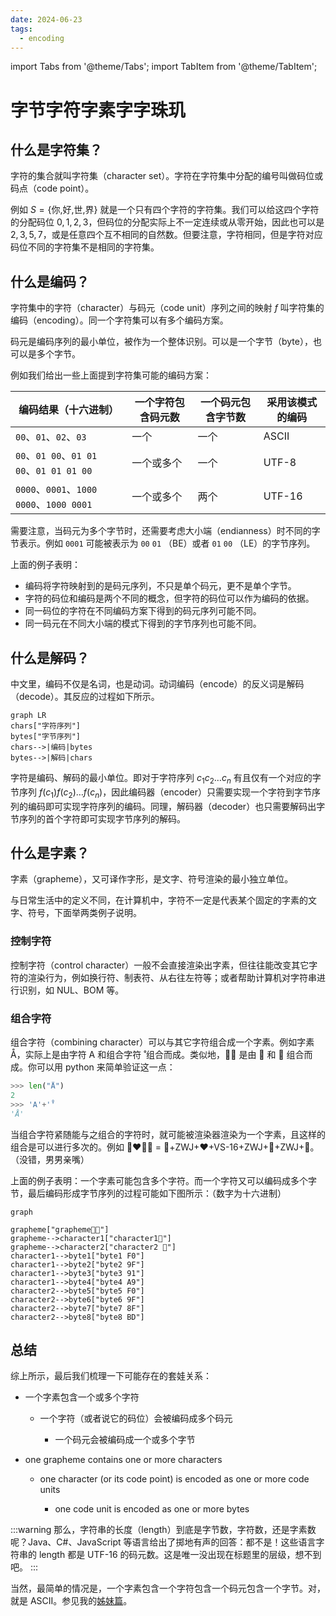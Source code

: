 ```yaml
---
date: 2024-06-23
tags:
  - encoding
---
```


import Tabs from '@theme/Tabs';
import TabItem from '@theme/TabItem';

# 字节字符字素字字珠玑

<!--truncate-->

## 什么是字符集？

字符的集合就叫字符集（character set）。字符在字符集中分配的编号叫做码位或码点（code point）。

例如 $S=\{\text{你,好,世,界}\}$ 就是一个只有四个字符的字符集。我们可以给这四个字符的分配码位 $0,1,2,3$，但码位的分配实际上不一定连续或从零开始，因此也可以是 $2,3,5,7$，或是任意四个互不相同的自然数。但要注意，字符相同，但是字符对应码位不同的字符集不是相同的字符集。

## 什么是编码？

字符集中的字符（character）与码元（code unit）序列之间的映射 $f$ 叫字符集的编码（encoding）。同一个字符集可以有多个编码方案。

码元是编码序列的最小单位，被作为一个整体识别。可以是一个字节（byte），也可以是多个字节。

例如我们给出一些上面提到字符集可能的编码方案：

| 编码结果（十六进制）                     | 一个字符包含码元数 | 一个码元包含字节数 | 采用该模式的编码 |
| ---------------------------------------- | ------------------ | ------------------ | ---------------- |
| `00`、`01`、`02`、`03`                   | 一个               | 一个               | ASCII            |
| `00`、`01 00`、`01 01 00`、`01 01 01 00` | 一个或多个         | 一个               | UTF-8            |
| `0000`、`0001`、`1000 0000`、`1000 0001` | 一个或多个         | 两个               | UTF-16           |

需要注意，当码元为多个字节时，还需要考虑大小端（endianness）时不同的字节表示。例如 `0001` 可能被表示为 `00` `01` （BE）或者 `01` `00` （LE）的字节序列。

上面的例子表明：

- 编码将字符映射到的是码元序列，不只是单个码元，更不是单个字节。
- 字符的码位和编码是两个不同的概念，但字符的码位可以作为编码的依据。
- 同一码位的字符在不同编码方案下得到的码元序列可能不同。
- 同一码元在不同大小端的模式下得到的字节序列也可能不同。

## 什么是解码？

中文里，编码不仅是名词，也是动词。动词编码（encode）的反义词是解码（decode）。其反应的过程如下所示。

```mermaid
graph LR
chars["字符序列"]
bytes["字节序列"]
chars-->|编码|bytes
bytes-->|解码|chars
```

字符是编码、解码的最小单位。即对于字符序列 $c_1c_2\dots c_{n}$ 有且仅有一个对应的字节序列 $f(c_1)f(c_2)\dots f(c_{n})$，因此编码器（encoder）只需要实现一个字符到字节序列的编码即可实现字符序列的编码。同理，解码器（decoder）也只需要解码出字节序列的首个字符即可实现字节序列的解码。

## 什么是字素？

字素（grapheme），又可译作字形，是文字、符号渲染的最小独立单位。

与日常生活中的定义不同，在计算机中，字符不一定是代表某个固定的字素的文字、符号，下面举两类例子说明。

### 控制字符

控制字符（control character）一般不会直接渲染出字素，但往往能改变其它字符的渲染行为，例如换行符、制表符、从右往左符等；或者帮助计算机对字符串进行识别，如 NUL、BOM 等。

### 组合字符

组合字符（combining character）可以与其它字符组合成一个字素。例如字素 Å，实际上是由字符 A 和组合字符  ̊ 组合而成。类似地，👩🏽 是由 👩 和 🏽 组合而成。你可以用 python 来简单验证这一点：

```python
>>> len("Å")
2
>>> 'A'+'̊'
'Å'
```

当组合字符紧随能与之组合的字符时，就可能被渲染器渲染为一个字素，且这样的组合是可以进行多次的。例如 👨‍❤️‍💋‍👨 = 👨+ZWJ+❤+VS-16+ZWJ+💋+ZWJ+👨。（没错，男男亲嘴）

上面的例子表明：一个字素可能包含多个字符。而一个字符又可以编码成多个字节，最后编码形成字节序列的过程可能如下图所示：（数字为十六进制）

```mermaid
graph

grapheme["grapheme👩🏽"]
grapheme-->character1["character1👩"]
grapheme-->character2["character2 🏽"]
character1-->byte1["byte1 F0"]
character1-->byte2["byte2 9F"]
character1-->byte3["byte3 91"]
character1-->byte4["byte4 A9"]
character2-->byte5["byte5 F0"]
character2-->byte6["byte6 9F"]
character2-->byte7["byte7 8F"]
character2-->byte8["byte8 BD"]
```

## 总结

综上所示，最后我们梳理一下可能存在的套娃关系：

<Tabs>
<TabItem label="中文" value="zh">

- 一个字素包含一个或多个字符
  - 一个字符（或者说它的码位）会被编码成多个码元
    
    - 一个码元会被编码成一个或多个字节

</TabItem>
<TabItem label="英文" value="en">

- one grapheme contains one or more characters
  - one character (or its code point) is encoded as one or more code units
    
    - one code unit is encoded as one or more bytes 

</TabItem>
</Tabs>

:::warning
那么，字符串的长度（length）到底是字节数，字符数，还是字素数呢？Java、C#、JavaScript 等语言给出了掷地有声的回答：都不是！这些语言字符串的 length 都是 UTF-16 的码元数。这是唯一没出现在标题里的层级，想不到吧。
:::

当然，最简单的情况是，一个字素包含一个字符包含一个码元包含一个字节。对，就是 ASCII。参见我的[姊妹篇](./ascii.md)。
